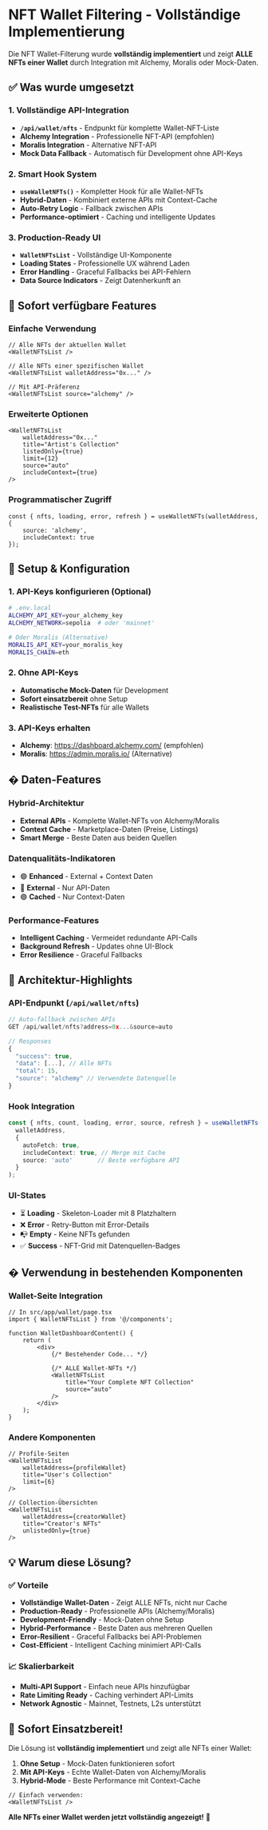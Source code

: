 # NFT Wallet Filtering - Vollständige Implementierung

Die NFT Wallet-Filterung wurde **vollständig implementiert** und zeigt **ALLE NFTs einer Wallet** durch Integration mit Alchemy, Moralis oder Mock-Daten.

## ✅ Was wurde umgesetzt

### 1. Vollständige API-Integration
- **`/api/wallet/nfts`** - Endpunkt für komplette Wallet-NFT-Liste
- **Alchemy Integration** - Professionelle NFT-API (empfohlen)
- **Moralis Integration** - Alternative NFT-API
- **Mock Data Fallback** - Automatisch für Development ohne API-Keys

### 2. Smart Hook System
- **`useWalletNFTs()`** - Kompletter Hook für alle Wallet-NFTs
- **Hybrid-Daten** - Kombiniert externe APIs mit Context-Cache
- **Auto-Retry Logic** - Fallback zwischen APIs
- **Performance-optimiert** - Caching und intelligente Updates

### 3. Production-Ready UI
- **`WalletNFTsList`** - Vollständige UI-Komponente
- **Loading States** - Professionelle UX während Laden
- **Error Handling** - Graceful Fallbacks bei API-Fehlern
- **Data Source Indicators** - Zeigt Datenherkunft an

## 🚀 Sofort verfügbare Features

### Einfache Verwendung
```tsx
// Alle NFTs der aktuellen Wallet
<WalletNFTsList />

// Alle NFTs einer spezifischen Wallet
<WalletNFTsList walletAddress="0x..." />

// Mit API-Präferenz
<WalletNFTsList source="alchemy" />
```

### Erweiterte Optionen
```tsx
<WalletNFTsList 
    walletAddress="0x..."
    title="Artist's Collection"
    listedOnly={true}
    limit={12}
    source="auto"
    includeContext={true}
/>
```

### Programmatischer Zugriff
```tsx
const { nfts, loading, error, refresh } = useWalletNFTs(walletAddress, {
    source: 'alchemy',
    includeContext: true
});
```

## 🔧 Setup & Konfiguration

### 1. API-Keys konfigurieren (Optional)
```bash
# .env.local
ALCHEMY_API_KEY=your_alchemy_key
ALCHEMY_NETWORK=sepolia  # oder 'mainnet'

# Oder Moralis (Alternative)
MORALIS_API_KEY=your_moralis_key
MORALIS_CHAIN=eth
```

### 2. Ohne API-Keys
- **Automatische Mock-Daten** für Development
- **Sofort einsatzbereit** ohne Setup
- **Realistische Test-NFTs** für alle Wallets

### 3. API-Keys erhalten
- **Alchemy**: https://dashboard.alchemy.com/ (empfohlen)
- **Moralis**: https://admin.moralis.io/ (Alternative)

## � Daten-Features

### Hybrid-Architektur
- **External APIs** - Komplette Wallet-NFTs von Alchemy/Moralis
- **Context Cache** - Marketplace-Daten (Preise, Listings)
- **Smart Merge** - Beste Daten aus beiden Quellen

### Datenqualitäts-Indikatoren
- 🟢 **Enhanced** - External + Context Daten
- 🔵 **External** - Nur API-Daten
- 🟣 **Cached** - Nur Context-Daten

### Performance-Features
- **Intelligent Caching** - Vermeidet redundante API-Calls
- **Background Refresh** - Updates ohne UI-Block
- **Error Resilience** - Graceful Fallbacks

## 🎯 Architektur-Highlights

### API-Endpunkt (`/api/wallet/nfts`)
```typescript
// Auto-fallback zwischen APIs
GET /api/wallet/nfts?address=0x...&source=auto

// Responses
{
  "success": true,
  "data": [...], // Alle NFTs
  "total": 15,
  "source": "alchemy" // Verwendete Datenquelle
}
```

### Hook Integration
```typescript
const { nfts, count, loading, error, source, refresh } = useWalletNFTs(
  walletAddress,
  {
    autoFetch: true,
    includeContext: true, // Merge mit Cache
    source: 'auto'       // Beste verfügbare API
  }
);
```

### UI-States
- ⏳ **Loading** - Skeleton-Loader mit 8 Platzhaltern
- ❌ **Error** - Retry-Button mit Error-Details
- 📭 **Empty** - Keine NFTs gefunden
- ✅ **Success** - NFT-Grid mit Datenquellen-Badges

## � Verwendung in bestehenden Komponenten

### Wallet-Seite Integration
```tsx
// In src/app/wallet/page.tsx
import { WalletNFTsList } from '@/components';

function WalletDashboardContent() {
    return (
        <div>
            {/* Bestehender Code... */}
            
            {/* ALLE Wallet-NFTs */}
            <WalletNFTsList 
                title="Your Complete NFT Collection"
                source="auto"
            />
        </div>
    );
}
```

### Andere Komponenten
```tsx
// Profile-Seiten
<WalletNFTsList 
    walletAddress={profileWallet}
    title="User's Collection"
    limit={6}
/>

// Collection-Übersichten
<WalletNFTsList 
    walletAddress={creatorWallet}
    title="Creator's NFTs"
    unlistedOnly={true}
/>
```

## 💡 Warum diese Lösung?

### ✅ Vorteile
- **Vollständige Wallet-Daten** - Zeigt ALLE NFTs, nicht nur Cache
- **Production-Ready** - Professionelle APIs (Alchemy/Moralis)
- **Development-Friendly** - Mock-Daten ohne Setup
- **Hybrid-Performance** - Beste Daten aus mehreren Quellen
- **Error-Resilient** - Graceful Fallbacks bei API-Problemen
- **Cost-Efficient** - Intelligent Caching minimiert API-Calls

### 📈 Skalierbarkeit
- **Multi-API Support** - Einfach neue APIs hinzufügbar
- **Rate Limiting Ready** - Caching verhindert API-Limits
- **Network Agnostic** - Mainnet, Testnets, L2s unterstützt

## 🎉 Sofort Einsatzbereit!

Die Lösung ist **vollständig implementiert** und zeigt alle NFTs einer Wallet:

1. **Ohne Setup** - Mock-Daten funktionieren sofort
2. **Mit API-Keys** - Echte Wallet-Daten von Alchemy/Moralis
3. **Hybrid-Mode** - Beste Performance mit Context-Cache

```tsx
// Einfach verwenden:
<WalletNFTsList />
```

**Alle NFTs einer Wallet werden jetzt vollständig angezeigt!** 🎯